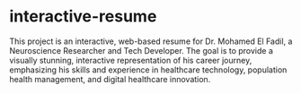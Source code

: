# interactive-resume
This project is an interactive, web-based resume for Dr. Mohamed El Fadil, a Neuroscience Researcher and Tech Developer. The goal is to provide a visually stunning, interactive representation of his career journey, emphasizing his skills and experience in healthcare technology, population health management, and digital healthcare innovation.
